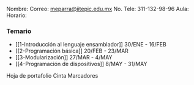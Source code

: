 Nombre:
Correo: meparra@iitepic.edu.mx
No. Tele: 311-132-98-96
Aula:
Horario:

### Temario
- [[1-Introducción al lenguaje ensamblador]] 30/ENE - 16/FEB
- [[2-Programación básica]] 20/FEB - 23/MAR
- [[3-Modularización]] 27/MAR - 4/MAY
- [[4-Programación de dispositivos]] 8/MAY - 31/MAY 

Hoja de portafolio
Cinta
Marcadores